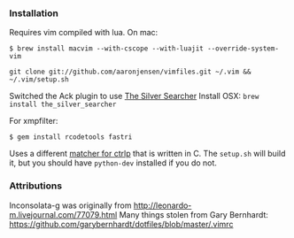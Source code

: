 ### Installation

Requires vim compiled with lua. On mac:

```
$ brew install macvim --with-cscope --with-luajit --override-system-vim
```

`git clone git://github.com/aaronjensen/vimfiles.git ~/.vim && ~/.vim/setup.sh`

Switched the Ack plugin to use [The Silver Searcher](https://github.com/ggreer/the_silver_searcher)
Install OSX: `brew install the_silver_searcher`

For xmpfilter:

```
$ gem install rcodetools fastri
```

Uses a different [matcher for
ctrlp](https://github.com/JazzCore/ctrlp-cmatcher) that is written in C. The
`setup.sh` will build it, but you should have `python-dev` installed if you do
not.

### Attributions

Inconsolata-g was originally from http://leonardo-m.livejournal.com/77079.html
Many things stolen from Gary Bernhardt: https://github.com/garybernhardt/dotfiles/blob/master/.vimrc
